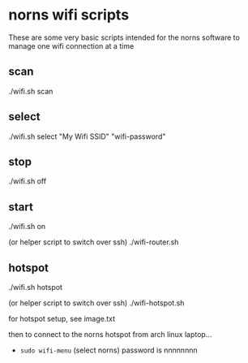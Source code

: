 # norns wifi scripts

These are some very basic scripts intended for the norns software to
manage one wifi connection at a time

## scan
./wifi.sh scan

## select
./wifi.sh select "My Wifi SSID" "wifi-password"

## stop
./wifi.sh off

## start
./wifi.sh on

(or helper script to switch over ssh)
./wifi-router.sh

## hotspot
./wifi.sh hotspot

(or helper script to switch over ssh)
./wifi-hotspot.sh

for hotspot setup, see image.txt

then to connect to the norns hotspot from arch linux laptop...
* `sudo wifi-menu`
(select norns)
password is nnnnnnnn
